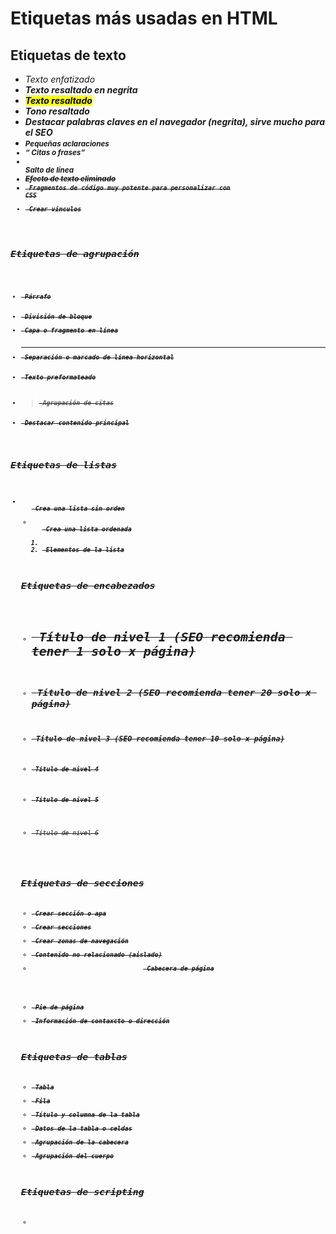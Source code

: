 # Etiquetas más usadas en HTML

## Etiquetas de texto

- <em> Texto enfatizado
- <strong> Texto resaltado en negrita
- <mark> Texto resaltado
- <i> Tono resaltado
- <b> Destacar palabras claves en el navegador (negrita), sirve mucho para el SEO
- <small> Pequeñas aclaraciones
- <q> Citas o frases
- <br> Salto de línea
- <s> Efecto de texto eliminado
- <code> Fragmentos de código muy potente para personalizar con CSS
- <a> Crear vinculos

## Etiquetas de agrupación

- <p> Párrafo
- <div> División de bloque
- <span> Capa o fragmento en línea
- <hr> Separación o marcado de línea horizontal
- <pre> Texto preformateado
- <blockquote> Agrupación de citas
- <main> Destacar contenido principal

## Etiquetas de listas

- <ul> Crea una lista sin orden
- <ol> Crea una lista ordenada
- <li> Elementos de la lista

## Etiquetas de encabezados

- <h1> Título de nivel 1 (SEO recomienda tener 1 solo x página)
- <h2> Título de nivel 2 (SEO recomienda tener 20 solo x página)
- <h3> Título de nivel 3 (SEO recomienda tener 10 solo x página)
- <h4> Título de nivel 4
- <h5> Título de nivel 5
- <h6> Título de nivel 6

## Etiquetas de secciones

- <div> Crear sección o apa
- <section> Crear secciones
- <nav> Crear zonas de navegación
- <aside> Contenido no relacionado (aislado)
- <header> Cabecera de página
- <footer> Pie de página
- <address> Información de contaxcto o dirección

## Etiquetas de tablas

- <tb> Tabla
- <tr> Fila
- <th> Título y columna de la tabla
- <td> Datos de la tabla o celdas
- <thead> Agrupación de la cabecera
- <tbody> Agrupación del cuerpo

## Etiquetas de scripting

- <script> Cargar archivos js
- <link> Cargar archivos css

## Etiquetas de multimedia

- <iframe> Marcos flotantes
- <img> Insertar imagenes
- <video> Insertar videos
- <audio> Insertar audios
- <canvas> Insertar lienzo de dibujo 2D

## Etiquetas de metadatos

- <meta> Insertar metadatos
- <title> Insertar el título de la página html

## Etiquetas de formularios

- <form>
- <input>
- <textarea>
- <select>
- <option>
- <button>
- <fieldset>
- <label>
- <legend>
- <datalist> 

## Otras etiquetas

- <head> Contenido técnico de la página html que le vamos a pasar al navegador
- <body> Estructura del cuerpo del sitio web, este contenido será visible en el navegador
- <footer> Estructura del pie del sitio web, este contenido será visible en el navegador
- <style> Usada para insertar contenido CSS dentro del HTML

